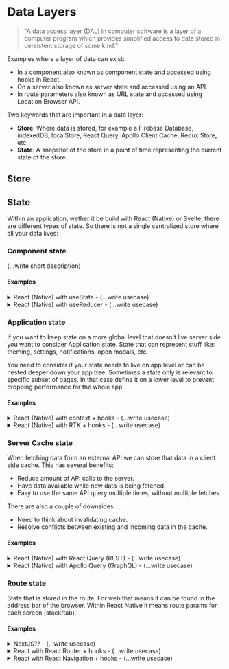 # Data Layers
> "A data access layer (DAL) in computer software is a layer of a computer program which provides simplified access to data stored in persistent storage of some kind."

Examples where a layer of data can exist:
- In a component also known as component state and accessed using hooks in React.
- On a server also known as server state and accessed using an API.
- In route parameters also known as URL state and accessed using Location Browser API.

Two keywords that are important in a data layer:
- __Store__: Where data is stored, for example a Firebase Database, indexedDB, localStore, React Query, Apollo Client Cache, Redux Store, etc.
- __State__: A snapshot of the store in a point of time representing the current state of the store.

## Store


## State
Within an application, wether it be build with React (Native) or Svelte, there are different types of state. So there is not a single centralized store where all your data lives:

### Component state
(...write short description)

#### Examples

<details>
<summary>React (Native) with useState - (...write usecase)</summary>

```jsx
import React from "react";
import { Switch } from "react-native";

const Toggle: React.FC = () => {
    const [toggled, setToggled] = React.useState(false);

    return <Switch onValueChange={() => setToggled(!toggled)}  />;
};

export default Toggle;
```
</details>

<details>
<summary>React (Native) with useReducer - (...write usecase)</summary>

```tsx
import React from "react";
import { Button, Switch, Text, TextInput } from "react-native";
import { TouchableOpacity } from "react-native-gesture-handler";

type SleepPosition = "belly-first" | "left-side" | "right-side";

type ActionResetForm = {
  type: "RESET_FORM";
};
type ActionSetEmailAddress = {
  type: "SET_EMAIL_ADDRESS";
  payload: string;
};
type ActionSetReceivingAnnoyingMarketingEmails = {
  type: "SET_RECEIVING_ANNOYING_MARKETING_EMAILS";
  payload: boolean;
};
type ActionSetSleepPosition = {
  type: "SET_SLEEP_POSITION";
  payload: SleepPosition;
};

type Action =
  | ActionResetForm
  | ActionSetEmailAddress
  | ActionSetReceivingAnnoyingMarketingEmails
  | ActionSetSleepPosition;

type State = {
  emailAddress: string;
  receiveAnnoyingMarketingEmails: boolean;
  sleepPosition: SleepPosition;
};

const defaultState: State = {
  emailAddress: "",
  receiveAnnoyingMarketingEmails: false,
  sleepPosition: "belly-first",
};

const reducer = (state: State, action: Action) => {
  switch (action.type) {
    case "RESET_FORM": {
      return defaultState;
    }
    case "SET_EMAIL_ADDRESS": {
      return {
        ...state,
        emailAddress: action.payload,
      };
    }
    case "SET_RECEIVING_ANNOYING_MARKETING_EMAILS": {
      return {
        ...state,
        receiveAnnoyingMarketingEmails: action.payload,
      };
    }
    case "SET_SLEEP_POSITION": {
      return {
        ...state,
        sleepPosition: action.payload,
      };
    }
    default: {
      throw new Error(`Action type not supported`);
    }
  }
};

const NewsLetterSubscribe: React.FC = () => {
  const [state, dispatch] = React.useReducer(reducer, defaultState);

  return (
    <>
      <Switch
        onValueChange={(toggled) =>
          dispatch({
            type: "SET_RECEIVING_ANNOYING_MARKETING_EMAILS",
            payload: toggled,
          })
        }
      />
      <TouchableOpacity
        style={state.sleepPosition === "belly-first" && styles.active}
        onPress={() =>
          dispatch({ type: "SET_SLEEP_POSITION", payload: "belly-first" })
        }
      >
        <Text>Belly first</Text>
      </TouchableOpacity>
      <TouchableOpacity
        style={state.sleepPosition === "left-side" && styles.active}
        onPress={() =>
          dispatch({ type: "SET_SLEEP_POSITION", payload: "left-side" })
        }
      >
        <Text>Belly first</Text>
      </TouchableOpacity>
      <TouchableOpacity
        style={state.sleepPosition === "right-side" && styles.active}
        onPress={() =>
          dispatch({ type: "SET_SLEEP_POSITION", payload: "right-side" })
        }
      >
        <Text>Belly first</Text>
      </TouchableOpacity>
      <TextInput
        placeholder="Email-Address"
        onChangeText={(text) =>
          dispatch({ type: "SET_EMAIL_ADDRESS", payload: text })
        }
      />
      <Button
        onPress={() => dispatch({ type: "RESET_FORM" })}
        title="Reset form"
      />
    </>
  );
};

export default NewsLetterSubscribe;
```
</details>

### Application state
If you want to keep state on a more global level that doesn't live server side you want to consider Application state. State that can represent stuff like: theming, settings, notifications, open modals, etc.

You need to consider if your state needs to live on app level or can be nested deeper down your app tree. Sometimes a state only is relevant to specific subset of pages. In that case define it on a lower level to prevent dropping performance for the whole app.

#### Examples

<details>
<summary>React (Native) with context + hooks - (...write usecase)</summary>
</details>

<details>
<summary>React (Native) with RTK + hooks - (...write usecase)</summary>
</details>


### Server Cache state
When fetching data from an external API we can store that data in a client side cache. This has several benefits:
- Reduce amount of API calls to the server.
- Have data available while new data is being fetched.
- Easy to use the same API query multiple times, without multiple fetches.

There are also a couple of downsides:
- Need to think about invalidating cache.
- Resolve conflicts between existing and incoming data in the cache.

#### Examples

<details>
<summary>React (Native) with React Query (REST) - (...write usecase)</summary>
</details>

<details>
<summary>React (Native) with Apollo Query (GraphQL) - (...write usecase)</summary>
</details>

### Route state
State that is stored in the route. For web that means it can be found in the address bar of the browser. Within React Native it means route params for each screen (stack/tab).

#### Examples

<details>
<summary>NextJS??  - (...write usecase)</summary>
</details>

<details>
<summary>React with React Router + hooks  - (...write usecase)</summary>
</details>

<details>
<summary>React with React Navigation + hooks  - (...write usecase)</summary>
</details>
